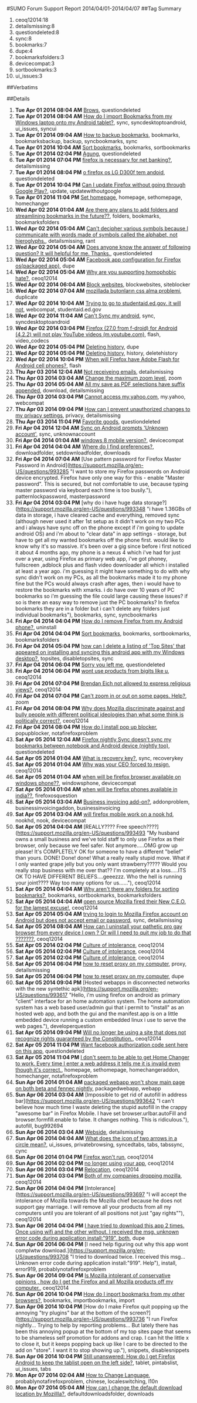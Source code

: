 #SUMO Forum Support Report  2014/04/01-2014/04/07
##Tag Summary
1. ceoq12014:18
1. detailsmissing:8
1. questiondeleted:8
1. sync:8
1. bookmarks:7
1. dupe:4
1. bookmarksfolders:3
1. devicecompat:3
1. sortbookmarks:3
1. ui_issues:3

##Verbatims

##Details
1. **Tue Apr 01 2014 08:04 AM** [Brows](https://support.mozilla.org/en-US/questions/992801 "Abouj"), questiondeleted
1. **Tue Apr 01 2014 08:04 AM** [How do I import Bookmarks from my Windows laptop onto my Android tablet?](https://support.mozilla.org/en-US/questions/992802 "I am trying to import the Bookmarks from my Windows laptop. I do not want to sync, just a one-off import. Anyway SYNC refused to work.
Any help would be great. I'm a complete newbie with Android."), sync, syncdesktoptoandroid, ui_issues, syncui
1. **Tue Apr 01 2014 09:04 AM** [How to backup bookmarks](https://support.mozilla.org/en-US/questions/992805 "Bookmarks"), bookmarks, bookmarksbackup, backup, syncbookmarks, sync
1. **Tue Apr 01 2014 10:04 AM** [Sort bookmarks](https://support.mozilla.org/en-US/questions/992813 "How do i sort my bookmarks? Would be easier for me if they were alphabetized. Also would like to have folders for some."), bookmarks, sortbookmarks
1. **Tue Apr 01 2014 02:04 PM** [Agung](https://support.mozilla.org/en-US/questions/992838 "Sukses adalah jalan yang harus di tuju"), questiondeleted
1. **Tue Apr 01 2014 07:04 PM** [firefox is  necessary for net banking?](https://support.mozilla.org/en-US/questions/992882 "Yes it is necessary for"), detailsmissing
1. **Tue Apr 01 2014 08:04 PM** [o firefox os LG D300f tem andoid](https://support.mozilla.org/en-US/questions/992895 "O firefox os lg-d300f tem android"), questiondeleted
1. **Tue Apr 01 2014 10:04 PM** [Can I update Firefox without going through Google Play?](https://support.mozilla.org/en-US/questions/992910 "I got a Google Nexus 5 last month. I discovered that in order to update Google Chrome, I had to have a Google Account. I have a Google Account but don't want to use it on my phone. Each time I start Google Chrome, a message comes up saying that a new update is available. So, I decided to try Firefox. I discovered that if I tried downloading Firefox through my phone on this site, I was asked to create a new Google Account or log in with an existing one."), update, updatewithoutgoogle
1. **Tue Apr 01 2014 11:04 PM** [Set homepage](https://support.mozilla.org/en-US/questions/992919 "How do I set my homepage ?"), homepage, sethomepage, homechanger
1. **Wed Apr 02 2014 01:04 AM** [Are there any plans to add folders and streamlining bookmarks in the future??](https://support.mozilla.org/en-US/questions/992936 "I would like to seperate my work bookmarks from my peraonal bookmarks to make my browser more user friendly."), folders, bookmarks, bookmarksfolders
1. **Wed Apr 02 2014 05:04 AM** [Can't decipher various symbols because I communicate with words made of symbols called the alphabet, not hieroglyphs.](https://support.mozilla.org/en-US/questions/992948 "The hieroglyphs that have inundated mobile apps are fking indecipherable.  Tell me, what does a symbol of four solid squares bounded by a dotted square mean?  To a fking  cave man it's probably the name of a city, but here, in the modern world, where we communicate by making words out of common symbols known to many, (we call it an alphabet, part of this thing called language, which facilitates communication and reduces confusion), ALL IT IS IS FOUR SQUARES IN A BOX.  I shouldn't need to learn a new language to use a tablet, when someone who speaks my language could simply put WORDS in the 'buttons,' or whatever they're called.  Does the clipboard mean copy to the clipboard, or from it??  I can't use the process of elimination, because none of the other caveman symbols are labeled either!  If Firefox is trying to emulate windows 8, please, please, please for the love of god, stop.  No one like windows 8."), detailsmissing, rant
1. **Wed Apr 02 2014 05:04 AM** [Does anyone know the answer of following question? It will helpful for me. Thanks.](https://support.mozilla.org/en-US/questions/992949 "I am developing a firefox os packaged app. For my app what will be the values of red marked portions. Please see the following picture in stackoverflow."), questiondeleted
1. **Wed Apr 02 2014 05:04 AM** [Facebook app configuration for Firefox os(packaged app)](https://support.mozilla.org/en-US/questions/992950 "locking this thread as duplicate, please continue at"), dupe
1. **Wed Apr 02 2014 05:04 AM** [Why are you supporting homophobic hate?](https://support.mozilla.org/en-US/questions/992932 "What is going on?  Why is you ceo supporting prop 8 financially?  
I have used foxfire for years now but i guess i will have to switch to chrome.  It is disgusting to  be using a product that funds hate groups and bigoted laws.  Why would you let your public and yourselves down?"), ceoq12014
1. **Wed Apr 02 2014 06:04 AM** [Block websites](https://support.mozilla.org/en-US/questions/992954 "Can I block certain websites on Firefox mobile?"), blockwebsites, siteblocker
1. **Wed Apr 02 2014 07:04 AM** [mozillada butonların css alma problemi](https://support.mozilla.org/en-US/questions/992955 "http://tarifi.info"), duplicate
1. **Wed Apr 02 2014 10:04 AM** [Trying to go to studentaid.ed.gov.      it will not](https://support.mozilla.org/en-US/questions/992968 "Keeps saying browsers are blocked"), webcompat, studentaid.ed.gov
1. **Wed Apr 02 2014 11:04 AM** [Can't Sync my android](https://support.mozilla.org/en-US/questions/992976 "I can't sync my Android smartphone with my desktop, because in Firefox on my Android smartphone I use another email address than when creating a sync account on my desktop.
How can I change my email address in Firefox on my smartphone (Android v4.0.3 ICS)?
Thank you & kund regards, Ivo"), sync, syncdesktoptoandroid
1. **Wed Apr 02 2014 03:04 PM** [Firefox (27.0 from f-droid) for Android (4.2.2) will not play YouTube videos (m.youtube.com)](https://support.mozilla.org/en-US/questions/993011 "Youtube app is not installed. Flash is not installed. The default Android browser (“Browser”) can simply play the videos inside the webpage, but Firefox simply shows a black screen with no in-page or any other playback. This is similar to user “yumiko”’s problem that has not been solved. Why does Firefox lack in-page playback of YouTube videos?"), flash, video_codecs
1. **Wed Apr 02 2014 05:04 PM** [Deleting history](https://support.mozilla.org/en-US/questions/993030 "How are you supposed to delete history"), dupe
1. **Wed Apr 02 2014 05:04 PM** [Deleting history](https://support.mozilla.org/en-US/questions/993031 "How do you delete history?"), history, deletehistory
1. **Wed Apr 02 2014 10:04 PM** [When will Firefox have Adobe Flash for Android cell phones?](https://support.mozilla.org/en-US/questions/993074 "My website requires Adobe Flash Player to be installed to view images in my photo gallery.  Why doesn't Mozilla Firefox support Adobe Flash Player? Will it be available in the very near future? This is an extremely important feature for my site."), flash
1. **Thu Apr 03 2014 12:04 AM** [Not receiveing emails](https://support.mozilla.org/en-US/questions/993096 "From Cabelas Club.sportsman guide. Summit. Some others. Is it my old browser"), detailsmissing
1. **Thu Apr 03 2014 03:04 AM** [Change the maximum zoom level](https://support.mozilla.org/en-US/questions/993103 "Hi,"), zoom
1. **Thu Apr 03 2014 05:04 AM** [All my save as PDF selections have suffix appended](https://support.mozilla.org/en-US/questions/993075 "Selecting tools and selecting save as PDF cause a PDF file to be created OK, but each file follows the following format."), download, detailsmissing
1. **Thu Apr 03 2014 03:04 PM** [Cannot access my.yahoo.com](https://support.mozilla.org/en-US/questions/993165 "Recently"), my.yahoo, webcompat
1. **Thu Apr 03 2014 09:04 PM** [How can I prevent unauthorized changes to my privacy settings](https://support.mozilla.org/en-US/questions/993213 "How can I prevent unauthorized changes to my privacy settings?"), privacy, detailsmissing
1. **Thu Apr 03 2014 11:04 PM** [Favorite goods](https://support.mozilla.org/en-US/questions/993231 "Chinese"), questiondeleted
1. **Fri Apr 04 2014 12:04 AM** [Sync on Android prompts 'Unknown account'](https://support.mozilla.org/en-US/questions/993243 "Just re-installed Firefox on a tablet running Android. Went to sync Firefox. At the sign in page on the Android (Galaxy Tab 3 with Jelly Bean)  device, entering my details prompts an 'Unknown account' error. I went back to my PC and saw that the details are indeed exactly correct. I checked them on the PC and the password is right too. But getting sync started on the Android has so far proved impossible."), sync, unknownaccount
1. **Fri Apr 04 2014 01:04 AM** [windows 8 mobile version?](https://support.mozilla.org/en-US/questions/993249 "I was wondering if you were planning on releasing a windows mobile version of Firefox mobile?
thanks, Rich C."), devicecompat
1. **Fri Apr 04 2014 04:04 AM** [Where do I find preferences?](https://support.mozilla.org/en-US/questions/993269 "There doesn't seem to be any menu to get to customize much of anything.  I'm looking for download folder."), downloadfolder, setdownloadfolder, downloads
1. **Fri Apr 04 2014 07:04 AM** [Use pattern password for Firefox Master Password in Android](https://support.mozilla.org/en-US/questions/993285 "I want to store my Firefox passwords on Android device encrypted. Firefox have only one way for this - enable "Master password". This is secured, but not comfortable to use, because typing master password via keyboard each time is too busily."), patternlockpassword, masterpassword
1. **Fri Apr 04 2014 03:04 PM** [why do i have huge data storage?](https://support.mozilla.org/en-US/questions/993348 "i have 1.36GBs of data in storage, i have cleared cache and everything, removed sync (although never used it after 1st setup as it didn't work on my two PCs and i always have sync off on the phone except if i'm going to update android OS) and i'm about to "clear data" in app settings - storage, but have to get all my wanted bookmarks off the phone first. would like to know why it's so massive. it's been over a gig since before i first noticed it about 4 months ago, my phone is a nexus 4 which i've had for just over a year, using Firefox as primary web app, i've got phoney, fullscreen ,adblock plus and flash video downloader all which i installed at least a year ago. i'm guessing it might have something to do with why sync didn't work on my PCs, as all the bookmarks made it to my phone fine but the PCs would always crash after ages, then i would have to restore the bookmarks with xmarks. i do have over 10 years of PC bookmarks so i'm guessing the file could large causing these issues? if so is there an easy way to remove just the PC bookmarks? In firefox bookmarks they are in a folder but i can't delete any folders just individual bookmarks"), bookmarks, sync, syncbookmarks
1. **Fri Apr 04 2014 04:04 PM** [How do I remove Firefox from my Android phone?](https://support.mozilla.org/en-US/questions/993365 "I want to remove Firefox from my Android phone."), uninstall
1. **Fri Apr 04 2014 04:04 PM** [Sort bookmarks](https://support.mozilla.org/en-US/questions/993369 "Can i sort bookmarks? It would be nice to have them in some kind of order. By name?
Can i set up folders? That would be real helpful also."), bookmarks, sortbookmarks, bookmarksfolders
1. **Fri Apr 04 2014 05:04 PM** [how can I delete a listing of 'Top Sites' that appeared on installing and syncing this android app with my Windows desktop?](https://support.mozilla.org/en-US/questions/993381 "xxxxx"), topsites, disabletopsites, sync
1. **Fri Apr 04 2014 06:04 PM** [Sorry you left me](https://support.mozilla.org/en-US/questions/993388 "Due to your preference for queers and special privileges for those of deviant (sexual) life styles, I shall leave you and your fine browser just as has your CEO."), questiondeleted
1. **Fri Apr 04 2014 06:04 PM** [wont use products from bigits like u](https://support.mozilla.org/en-US/questions/993390 "Many people will not use your product.  Social media will get the word out about your bigotry and intolerance."), ceoq12014
1. **Fri Apr 04 2014 07:04 PM** [Brendan Eich not allowed to express religious views?](https://support.mozilla.org/en-US/questions/993406 "I have absolutely loved using Firefox on my desktop and my android and I am now forced to react to the unfair  and punitive firing of CEO Brendan Eich due to his religious beliefs by boycotting Mozilla. I do not take a stand on this whole issue of gay marriage, but I am appalled by the return to the '50's scourge of the Red Scare now in the form of the Gay Scare. You have not only ruined Mr. Eich's career but set the stage for an all-out Thought-Crime wave in the country."), ceoq12014
1. **Fri Apr 04 2014 07:04 PM** [Can't zoom in or out on some pages. Help?](https://support.mozilla.org/en-US/questions/993409 "I tried pinch zooming and double tap zooming, none of it works. Zooming in and out do work on certain sites though. I was able to pinch zoom in all sites, but now I can only pinch zoom on certain ones."), zoom
1. **Fri Apr 04 2014 08:04 PM** [Why does Mozilla discriminate against and bully people with different political ideologies than what some think is politically correct?](https://support.mozilla.org/en-US/questions/993415 "Why do you think it is OK to fire someone for their person political views? Thought Police?? Intolerance? Shame on you!"), ceoq12014
1. **Fri Apr 04 2014 08:04 PM** [How do I install pop up blocker](https://support.mozilla.org/en-US/questions/993418 "For applications"), popupblocker, notafirefoxproblem
1. **Sat Apr 05 2014 12:04 AM** [Firefox nightly Sync doesn't sync my bookmarks between notebook and Android device (nightly too)](https://support.mozilla.org/en-US/questions/993466 "Firefox nightly (31.0a1) Sync doesn't sync my bookmarks between notebook and Android device (nightly - fennec-31.0a1.multi.android-arm in a Galaxy S 2). It syncs tab, history but not my bookmarks. No way! I tried several times. What could be wrong? Thanks"), questiondeleted
1. **Sat Apr 05 2014 01:04 AM** [What is recovery key?](https://support.mozilla.org/en-US/questions/993469 "Login question"), sync, recoverykey
1. **Sat Apr 05 2014 01:04 AM** [Why was your CEO forced to resign](https://support.mozilla.org/en-US/questions/993472 "I've uninstalled Mozilla because of the perceived companies intolerance towards freedom of perspective.  Intolerance cuts both ways. When you force someone to resign because of a held view and not performance it's just as bad as if you condemned a differing view yourself. I don't want my internet browser to condemn views or take sides on views or for that matter be stupid enough to get into a national controversy surrounding those views."), ceoq12014
1. **Sat Apr 05 2014 01:04 AM** [when will be firefox browser available on windows phone??](https://support.mozilla.org/en-US/questions/993474 "I am a huge fan og mozilla... Before one year i kicked chrome and using mozilla on my desktop. I hate google because of its spyness... So plz tell me whether firefox browser will come to windows phone or not????"), windowsphone, devicecompat
1. **Sat Apr 05 2014 01:04 AM** [when will be firefox phones available in india??](https://support.mozilla.org/en-US/questions/993476 "I am also expecting firefox os for desktops...."), firefoxosquestion
1. **Sat Apr 05 2014 03:04 AM** [Business invoicing add-on?](https://support.mozilla.org/en-US/questions/993490 "I was wondering if Firefox has any add-on that one can use as a business invoice template.  Thank Y."), addonproblem, businessinvoicingaddon, businessinvoicing
1. **Sat Apr 05 2014 03:04 AM** [will firefox mobile work on a nook hd](https://support.mozilla.org/en-US/questions/993492 "Nook HD Color"), nookhd, nook, devicecompat
1. **Sat Apr 05 2014 04:04 AM** [REALLY????  Free speech????](https://support.mozilla.org/en-US/questions/993493 "My husband owns a small business and we've told staff to only use Firefox as their browser, only because we feel safer.  Not anymore.....OMG grow up please!  It's COMPLETELY OK for someone to have a different "belief" than yours.  DONE!  Done! done!  What a really really stupid move.  What if I only wanted grape jelly but you only want strawberry?????  Would you really stop business with me over that??  I'm completely at a loss.....ITS OK TO HAVE DIFFERENT BELIEFS....geeezzz.  Who the hell is running your joint????  Way too many options for us......"), ceoq12014
1. **Sat Apr 05 2014 04:04 AM** [Why aren't there any folders for sorting bookmarks?](https://support.mozilla.org/en-US/questions/993495 "I have a lot of bookmarks and having one long list is cumbersome. Why isn't there some way to sort bookmarks so that they can be used efficiently? Do the developers of this browser think that people only bookmark a dozen sites? For this reason Firefox can't be used for serious work or browsing. Are there any plans to change this? And is there a workaround at this time?"), bookmarks, sortbookmarks, bookmarksfolders
1. **Sat Apr 05 2014 04:04 AM** [open source Mozilla fired their New C.E.O. for the lamest excuse!](https://support.mozilla.org/en-US/questions/993496 "My response to YOU is to FIRE YOU ON ALL MY DEVICES!  I have had Fiefox since the beginning. I am extremely disappointed. I expected better from such a company."), ceoq12014
1. **Sat Apr 05 2014 05:04 AM** [trying to login to Mozilla Firefox account on Android but does not accept email or password](https://support.mozilla.org/en-US/questions/993499 "I can log into my Mozilla account on my laptop but when i am trying to log into my account on Firefox app on Android it doesn't accept my email or password. Are the login / registrations different for the two devices?"), sync, detailsmissing
1. **Sat Apr 05 2014 08:04 AM** [How can I uninstall your pathetic pro gay browser from every device I own ? Or will I need to quit my job to do that ???????](https://support.mozilla.org/en-US/questions/993510 "Your pathetic browser used to stand for freedom of choice. Now it belongs with Netscape and all the other inferior browsers that have gone to the dustbin of history. Joke of a company fucking joke."), ceoq12014
1. **Sat Apr 05 2014 02:04 PM** [Culture of intolerance](https://support.mozilla.org/en-US/questions/993541 "I understand Mozilla has strict standards on what their employees are allowed to believe, including their CEO. I prefer dealing with people who believe in freedom so I will cease using your products"), ceoq12014
1. **Sat Apr 05 2014 02:04 PM** [Culture of intolerance](https://support.mozilla.org/en-US/questions/993550 "hello, mozilla is a diverse community - we hold all sorts of views but are united in a common mission for openness, innovation & opportunity on the web!"), ceoq12014
1. **Sat Apr 05 2014 02:04 PM** [Culture of intolerance](https://support.mozilla.org/en-US/questions/993551 "hello, mozilla is a diverse community - we hold all sorts of views but are united in a common mission for openness, innovation & opportunity on the web!"), ceoq12014
1. **Sat Apr 05 2014 06:04 PM** [how to reset proxy on my computer](https://support.mozilla.org/en-US/questions/993586 "It refuse to enter sites  it say proxy"), proxy, detailsmissing
1. **Sat Apr 05 2014 06:04 PM** [how to reset proxy on my computer](https://support.mozilla.org/en-US/questions/993587 "locking this thread as duplicate, please continue at"), dupe
1. **Sat Apr 05 2014 09:04 PM** [Hosted webapps in disconnected networks with the new syntethic apk](https://support.mozilla.org/en-US/questions/993617 "Hello,
i'm using firefox on android as primary "client" interface for an home automation system. The home automation system has a web based user/admin gui that i permit to "install" as an hosted web app, and both the gui and the manifest.app is on a little embedded device running a custom embedded linux i use to serve the web pages."), developerquestion
1. **Sat Apr 05 2014 09:04 PM** [Will no longer be using a site that does not recognize rights guaranteed by the Constitution.](https://support.mozilla.org/en-US/questions/993539 "What is wrong with you people?  All inclusive except for those who may not hold your PC beliefs?  Want no part of this company."), ceoq12014
1. **Sat Apr 05 2014 11:04 PM** [Want facebook authorization code sent here on this app](https://support.mozilla.org/en-US/questions/993623 "Cant access facebook account"), questiondeleted
1. **Sat Apr 05 2014 11:04 PM** [I don't seem to be able to get Home Changer to work.  Every time I enter a web address it tells me it is invalid even though it's correct.](https://support.mozilla.org/en-US/questions/993625 "Entering"), homepage, sethomepage, homechangeraddon, homechanger, notafirefoxproblem
1. **Sun Apr 06 2014 01:04 AM** [packaged webapp won't show main page on both beta and fennec nightly](https://support.mozilla.org/en-US/questions/993632 "i'm trying to install a webapp from"), packagedwebapp, webapp
1. **Sun Apr 06 2014 03:04 AM** [Impossible to get rid of autofill in address bar](https://support.mozilla.org/en-US/questions/993642 "I can't believe how much time I waste deleting the stupid autofill in the crappy "awesome bar"  in Firefox Mobile. I have set browser.urlbar.autoFill and browser.formfill.enable to false. It changes nothing. This is ridiculous."), autofill, bug992694
1. **Sun Apr 06 2014 03:04 AM** [Webside](https://support.mozilla.org/en-US/questions/993644 "Amirkhan"), detailsmissing
1. **Sun Apr 06 2014 04:04 AM** [What does the icon of two arrows in a circle mean?](https://support.mozilla.org/en-US/questions/993647 "Tab section has, at top, icons of hat, mask and two arrows."), ui_issues, privatebrowsing, syncedtabs, tabs, tabssync, cync
1. **Sun Apr 06 2014 01:04 PM** [Firefox won't run](https://support.mozilla.org/en-US/questions/993670 "I can't get Firefox to run on my computer. I keep getting error messages saying that it does not use software made by Intolerant Fascists. Do I have to uninstall it?"), ceoq12014
1. **Sun Apr 06 2014 02:04 PM** [no longer using your app](https://support.mozilla.org/en-US/questions/993680 "Due to the forced resignation of your co-founder Eich for his contribution to support traditional marriage, I am forced to support traditional web-browsing through Internet explorer.   I will no longer use your products since you no longer support the Bill of Rights to the United States constitution."), ceoq12014
1. **Sun Apr 06 2014 03:04 PM** [Relocation](https://support.mozilla.org/en-US/questions/993683 "When Mozilla planning to relocate to a country more in line with their values, like North Korea or Saudi Arabia?"), ceoq12014
1. **Sun Apr 06 2014 03:04 PM** [Both of my companies dropping mozilla](https://support.mozilla.org/en-US/questions/993690 "I run two companies. I will be getting rid of all Mozilla products in both of my companies.  200 employees in my home office will be deleting all mozilla products. I have written a letter to the CEO of my company to get him to discontinue Mozilla products worldwide (over 27 offices and 3000 employees.  Pressuring an employee out of work based on his beliefs is deplorable.  Let's find out where Mozilla stands on abortion and gun control and fire all employees who do not agree with Mozilla's beliefs on those topics.  I hope your whole operation folds due to your shortsighted decision.  I am absolutely appalled and disgusted with Mozilla.  What a terrible decision!!"), ceoq12014
1. **Sun Apr 06 2014 04:04 PM** [Intolerance](https://support.mozilla.org/en-US/questions/993697 "I will accept the intolerance of Mozilla towards the Mozilla chief because he does not support gay marriage.  I will remove all your products from all my computers until you are tolerant of all positions not just "gay rights""), ceoq12014
1. **Sun Apr 06 2014 04:04 PM** [I have tried to download this app 2 times. Once using wifi and the other without. I received the msg. unknown error code during application install:"919", both](https://support.mozilla.org/en-US/questions/993702 "How do I get this app to fully download?"), dupe
1. **Sun Apr 06 2014 06:04 PM** [I need help figuring out why this app wont complwtw download.](https://support.mozilla.org/en-US/questions/993708 "I tried to download twice. I received this msg... Unknown error code during application install:"919". Help"), install, error919, probablynotafirefoxproblem
1. **Sun Apr 06 2014 09:04 PM** [Is Mozilla intolerant of conservative opinions , how do I get the Firefox and all Mozilla products off my computer.](https://support.mozilla.org/en-US/questions/993605 "Unlike race or ethnic origin, a behavior, even if born with it,  carries an associated question of whether some people agree with the behavior or not.  There is no moral question that even comes up with race and ethnic origin so it is not appropriate to consider any group characterized by a behavior, sexual or otherwise, as a bonafide minority group. Supporting normal marriage does not indicate bigotry as in hate for gay people , it just says that marriage is not appropriate for gay couples because it gives defacto credibility to a behavior approximately half the nation still considers immoral. If we are to be a truly tolerant society then we need to be tolerant of all opinions , both liberal and conservative. Otherwise we become like the communist countries and totalitarian states where only one opinion is acceptable. I am sorry Mozilla caved to the Gaystopo.  Interesting how for years they screamed for tolerance and now that they threaten companies like yours they offer none in return. Until you become tolerant of all I am out."), ceoq12014
1. **Sun Apr 06 2014 10:04 PM** [How do I inport bookmarks from my other browsers?](https://support.mozilla.org/en-US/questions/993735 "How do I inport bookmarks from my other browsers?"), bookmarks, importbookmarks, import
1. **Sun Apr 06 2014 10:04 PM** [How do I make Firefox quit popping up the annoying "try plugins" bar at the bottom of the screen?](https://support.mozilla.org/en-US/questions/993736 "I run Firefox nightly... Trying to help by reporting problems... But lately there has been this annoying popup at the bottom of my top sites page that seems to be shameless self promotion for addons and crap.  I can hit the little x to close it, but it keeps popping back up like I care to be directed to the add on "store".  I want it to stop showing up."), snippets, disablesnippets
1. **Sun Apr 06 2014 10:04 PM** [Still unanswered: How do I get Firefox Android to keep the tablist open on the left side?](https://support.mozilla.org/en-US/questions/993737 "When you hit the number up top to open a list of tabs, there's still no way to pin that open.  It keeps closing.  I want it to remain open so I don't have to keep hitting the numbers to bring up my open tabs."), tablet, pintabslist, ui_issues, tabs
1. **Mon Apr 07 2014 02:04 AM** [How to Change Language](https://support.mozilla.org/en-US/questions/993771 "Hello,"), probablynotafirefoxproblem, chinese, localeswitching, l10n
1. **Mon Apr 07 2014 05:04 AM** [How can I change the default download location by Mozillla?](https://support.mozilla.org/en-US/questions/993786 "Thee isn't any option available to do this in my firefox on galaxy grand."), defaultdownloadsfolder, downloads
